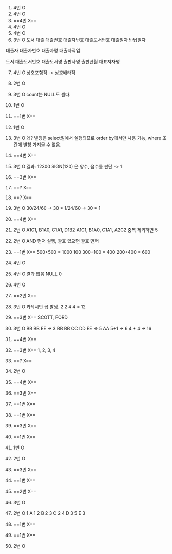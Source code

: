 1. 4번 O
2. 4번 O
3. ==4번 X==
4. 4번 O
5. 4번 O
6. 3번 O
도서 대출
   대출번호
   대출자번호
   대출도서번호
   대출일자
   반납일자

대출자
   대출자번호
   대출자명
   대출자직업

도서
   대출도서번호
   대출도서명
   출판사명
   출판년월
   대표저자명
     
7. 4번 O
   상호포함적 -> 상호배타적
8. 2번 O
9. 3번 O
   count는 NULL도 센다.
10. 1번 O
11. ==1번 X==
12. 1번 O
13. 3번 O
    왜? 별칭은 select절에서 실행되므로 order by에서만 사용 가능, where 조건에 별칭 가져올 수 없음.
14. ==4번 X==
15. 3번 O
	결과: 12300
	SIGN(120) 은 양수, 음수를 판단 -> 1 
16. ==3번 X==
17. ==? X==
18. ==? X==
19. 3번 O
    30/24/60 -> 30 * 1/24/60 -> 30 * 1
 20. ==4번 X==
 21. 2번 O
     A1C1, B1A0, C1A1, D1B2
     A1C1, B1A0, C1A1, A2C2
     중복 제외하면 5
22. 2번 O
    AND 먼저 실행, 괄호 있으면 괄호 먼저
23. ==1번 X== 
    500+500 = 1000
    100
    300+100 = 400
    200+400 = 600
24. 4번 O
25. 4번 O
    결과 없음
    NULL
    0
26. 4번 O
27. ==2번 X==
28. 3번 O
	카테시안 곱 발생. 2 2 4 4 = 12
29. ==3번 X==
    SCOTT, FORD
30. 3번 O
    BB 
    BB 
    EE 
    -> 3
    BB 
    BB
    CC
    DD
    EE
    -> 5
    AA
    5+1
    -> 6
    4 * 4
    -> 16

31. ==4번 X==
32. ==3번 X==
    1, 2, 3, 4
33. ==? X==
34. 2번 O
35. ==4번 X==
36. ==3번 X==
37. ==1번 X==
38. ==1번 X==
39. ==3번 X==
40. ==1번 X==
41. 1번 O
42. 2번 O
43. ==3번 X==
44. ==1번 X==
45. ==2번 X==
46. 3번 O
47. 2번 O
	1 A 1
	2 B 2
	3 C 2
	4 D 3
	5 E 3
48. ==1번 X==
49. ==1번 X==
50. 2번 O